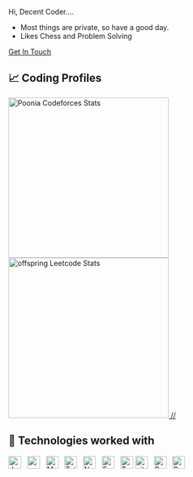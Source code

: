 Hi, 
Decent Coder....
- Most things are private, so have a good day.
- Likes Chess and Problem Solving 


 <a href="mailto:ypoonia217@gmail.com">Get In Touch</a>&nbsp;

## 📈 Coding Profiles
<span>
<a href="https://codeforces.com/profile/Poonia">
<img height="316" src="https://codeforces-readme-stats.vercel.app/api/card?username=Poonia&theme=github_dark&force_username=true&border_color=404040" alt="Poonia Codeforces Stats"/>
</a>
<a href="https://leetcode.com/u/offspring/">
<img height="316" src="https://leetcard.jacoblin.cool/offspring?theme=dark&font=Ubuntu&cache=14400&ext=contest&sheets=https://gist.githubusercontent.com/3o12/5e715e284c89cace8f5fa09f7fb930b8/raw/ec0be570f114124b1a2156a660d67baa0ab5639d/leetcode_stats_card.css" alt="offspring Leetcode Stats"/>
//</a>
</a>
</span>



## 🧩 Technologies worked with
<a name="learning-now"></a>
<div >
<img src="https://img.shields.io/badge/Java-282C34?logo=openjdk&logoColor=white" alt="Java" title="Java" height="25" />
&nbsp;
<img src="https://img.shields.io/badge/React-282C34?logo=react&logoColor=cyan" alt="react logo" title="react" height="25" />
&nbsp;
<img src="https://img.shields.io/badge/MongoDB-282C34?logo=mongodb&logoColor=47A248" alt="MongoDB logo" title="MongoDB" height="25" />
&nbsp;
<img src="https://img.shields.io/badge/Tailwind%20CSS-282C34?logo=tailwind-css&logoColor=38B2AC" alt="Tailwind CSS logo" title="Tailwind CSS" height="25" />
&nbsp;
<img src="https://img.shields.io/badge/Node.js-282C34?logo=node.js&logoColor=339933" alt="Node.js logo" title="Node.js" height="25" />
&nbsp;
<img src="https://img.shields.io/badge/Express-282C34?logo=express&logoColor=FFFFFF" alt="Express.js logo" title="Express.js" height="25" />
&nbsp;
<img src="https://img.shields.io/badge/TypeScript-282C34?logo=typescript&logoColor=3178C6" alt="TypeScript logo" title="TypeScript" height="25" />
<img src="https://img.shields.io/badge/git-282C34?logo=git&logoColor=F05032" alt="git logo" title="git" height="25" />
&nbsp;
<img src="https://img.shields.io/badge/Python-282C34?logo=python" alt="Python" title="Python" height="25" />
&nbsp;
<img src="https://img.shields.io/badge/postgresql-282C34?logo=postgresql&logoColor=blue" alt="PostgreSQL" title="PostgreSQL" height="25" />
&nbsp;
</div>
